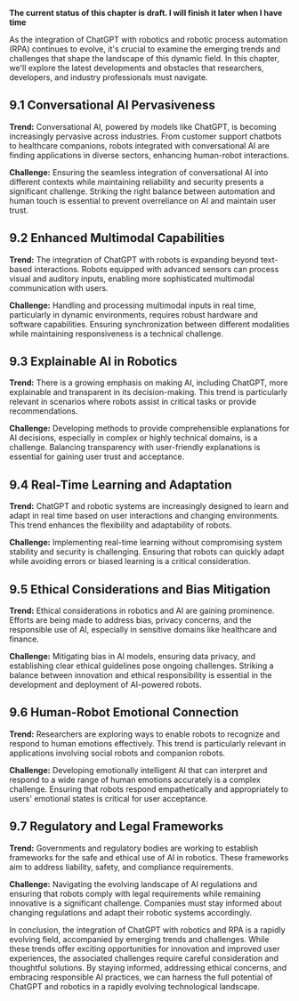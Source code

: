 **The current status of this chapter is draft. I will finish it later when I have time**

As the integration of ChatGPT with robotics and robotic process automation (RPA) continues to evolve, it's crucial to examine the emerging trends and challenges that shape the landscape of this dynamic field. In this chapter, we'll explore the latest developments and obstacles that researchers, developers, and industry professionals must navigate.

9.1 Conversational AI Pervasiveness
-----------------------------------

**Trend:** Conversational AI, powered by models like ChatGPT, is becoming increasingly pervasive across industries. From customer support chatbots to healthcare companions, robots integrated with conversational AI are finding applications in diverse sectors, enhancing human-robot interactions.

**Challenge:** Ensuring the seamless integration of conversational AI into different contexts while maintaining reliability and security presents a significant challenge. Striking the right balance between automation and human touch is essential to prevent overreliance on AI and maintain user trust.

9.2 Enhanced Multimodal Capabilities
------------------------------------

**Trend:** The integration of ChatGPT with robots is expanding beyond text-based interactions. Robots equipped with advanced sensors can process visual and auditory inputs, enabling more sophisticated multimodal communication with users.

**Challenge:** Handling and processing multimodal inputs in real time, particularly in dynamic environments, requires robust hardware and software capabilities. Ensuring synchronization between different modalities while maintaining responsiveness is a technical challenge.

9.3 Explainable AI in Robotics
------------------------------

**Trend:** There is a growing emphasis on making AI, including ChatGPT, more explainable and transparent in its decision-making. This trend is particularly relevant in scenarios where robots assist in critical tasks or provide recommendations.

**Challenge:** Developing methods to provide comprehensible explanations for AI decisions, especially in complex or highly technical domains, is a challenge. Balancing transparency with user-friendly explanations is essential for gaining user trust and acceptance.

9.4 Real-Time Learning and Adaptation
-------------------------------------

**Trend:** ChatGPT and robotic systems are increasingly designed to learn and adapt in real time based on user interactions and changing environments. This trend enhances the flexibility and adaptability of robots.

**Challenge:** Implementing real-time learning without compromising system stability and security is challenging. Ensuring that robots can quickly adapt while avoiding errors or biased learning is a critical consideration.

9.5 Ethical Considerations and Bias Mitigation
----------------------------------------------

**Trend:** Ethical considerations in robotics and AI are gaining prominence. Efforts are being made to address bias, privacy concerns, and the responsible use of AI, especially in sensitive domains like healthcare and finance.

**Challenge:** Mitigating bias in AI models, ensuring data privacy, and establishing clear ethical guidelines pose ongoing challenges. Striking a balance between innovation and ethical responsibility is essential in the development and deployment of AI-powered robots.

9.6 Human-Robot Emotional Connection
------------------------------------

**Trend:** Researchers are exploring ways to enable robots to recognize and respond to human emotions effectively. This trend is particularly relevant in applications involving social robots and companion robots.

**Challenge:** Developing emotionally intelligent AI that can interpret and respond to a wide range of human emotions accurately is a complex challenge. Ensuring that robots respond empathetically and appropriately to users' emotional states is critical for user acceptance.

9.7 Regulatory and Legal Frameworks
-----------------------------------

**Trend:** Governments and regulatory bodies are working to establish frameworks for the safe and ethical use of AI in robotics. These frameworks aim to address liability, safety, and compliance requirements.

**Challenge:** Navigating the evolving landscape of AI regulations and ensuring that robots comply with legal requirements while remaining innovative is a significant challenge. Companies must stay informed about changing regulations and adapt their robotic systems accordingly.

In conclusion, the integration of ChatGPT with robotics and RPA is a rapidly evolving field, accompanied by emerging trends and challenges. While these trends offer exciting opportunities for innovation and improved user experiences, the associated challenges require careful consideration and thoughtful solutions. By staying informed, addressing ethical concerns, and embracing responsible AI practices, we can harness the full potential of ChatGPT and robotics in a rapidly evolving technological landscape.
